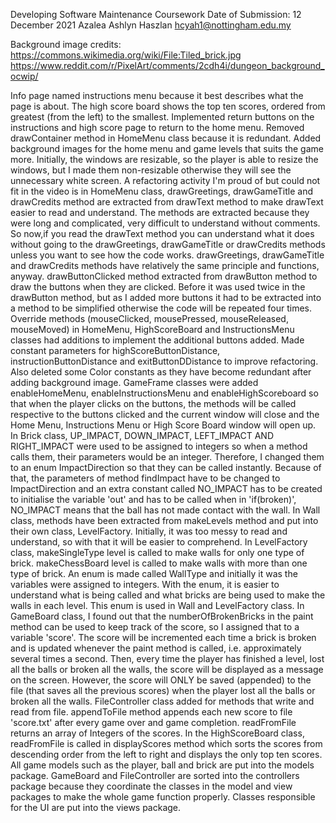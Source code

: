 Developing Software Maintenance Coursework
Date of Submission: 12 December 2021
Azalea Ashlyn Haszlan
hcyah1@nottingham.edu.my 

Background image credits:
https://commons.wikimedia.org/wiki/File:Tiled_brick.jpg
https://www.reddit.com/r/PixelArt/comments/2cdh4i/dungeon_background_ocwip/


Info page named instructions menu because it best describes what the page 
is about.
The high score board shows the top ten scores, ordered from greatest (from the left)
to the smallest.
Implemented return buttons on the instructions and high score page to return to 
the home menu.
Removed drawContainer method in HomeMenu class because it is redundant.
Added background images for the home menu and game levels that suits the game more.
Initially, the windows are resizable, so the player is able to resize the windows,
but I made them non-resizable otherwise they will see the unnecessary white screen.
A refactoring activity I'm proud of but could not fit in the video is in HomeMenu class, drawGreetings, drawGameTitle 
and drawCredits method are extracted from drawText method to make drawText easier to read and understand. 
The methods are extracted because they were long and complicated, very difficult to understand without 
comments. So now,if you read the drawText method you can understand what it does without going to the drawGreetings,
drawGameTitle or drawCredits methods unless you want to see how the code works. drawGreetings, 
drawGameTitle and drawCredits methods have relatively the same principle and functions, anyway.
drawButtonClicked method extracted from drawButton method to draw the buttons when they are
clicked. Before it was used twice in the drawButton method, but as I added more buttons it
had to be extracted into a method to be simplified otherwise the code will be repeated four times.
Override methods (mouseClicked, mousePressed, mouseReleased, mouseMoved) in HomeMenu, HighScoreBoard and 
InstructionsMenu classes had additions to implement the additional buttons added.
Made constant parameters for highScoreButtonDistance, instructionButtonDistance and exitButtonDDistance to improve
refactoring. Also deleted some Color constants as they have become redundant after adding background image.
GameFrame classes were added enableHomeMenu, enableInstructionsMenu and enableHighScoreboard so that when the player
clicks on the buttons, the methods will be called respective to the buttons clicked and the current window will close
and the Home Menu, Instructions Menu or High Score Board window will open up.
In Brick class, UP_IMPACT, DOWN_IMPACT, LEFT_IMPACT AND RIGHT_IMPACT were used to be assigned to integers so when
a method calls them, their parameters would be an integer. Therefore, I changed them to an enum ImpactDirection so that 
they can be called instantly. Because of that, the parameters of method findImpact have to be changed to ImpactDirection
and an extra constant called NO_IMPACT has to be created to initialise the variable 'out' and has to be called
when in 'if(broken)', NO_IMPACT means that the ball has not made contact with the wall.
In Wall class, methods have been extracted from makeLevels method and put into their own class, LevelFactory. Initially,
it was too messy to read and understand, so with that it will be easier to comprehend. 
In LevelFactory class, makeSingleType level is called to make walls for only one type of brick. makeChessBoard level is
called to make walls with more than one type of brick. An enum is made called WallType and initially it was the
variables were assigned to integers. With the enum, it is easier to understand what is being called and what bricks
are being used to make the walls in each level. This enum is used in Wall and LevelFactory class.
In GameBoard class, I found out that the numberOfBrokenBricks in the paint method can be used to keep track of the
score, so I assigned that to a variable 'score'. The score will be incremented each time a brick is broken and is updated
whenever the paint method is called, i.e. approximately several times a second. 
Then, every time the player has finished a level, lost all the balls or broken all the walls, the score will be displayed
as a message on the screen. However, the score will ONLY be saved (appended) to the file (that saves all the previous scores)
when the player lost all the balls or broken all the walls. 
FileController class added for methods that write and read from file. appendToFile method appends each new score to file
'score.txt' after every game over and game completion. readFromFile returns an array of Integers of the scores. 
In the HighScoreBoard class, readFromFile is called in displayScores method which sorts the scores from descending order
from the left to right and displays the only top ten scores. 
All game models such as the player, ball and brick are put into the models package. GameBoard and FileController are sorted
into the controllers package because they coordinate the classes in the model and view packages to make the whole game 
function properly. Classes responsible for the UI are put into the views package.